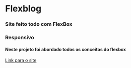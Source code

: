 # Flexblog

### Site feito todo com FlexBox
### Responsivo

#### Neste projeto foi abordado todos os conceitos do flexbox

<a href="https://wanderson648.github.io/flexblog/">Link para o site</a>
